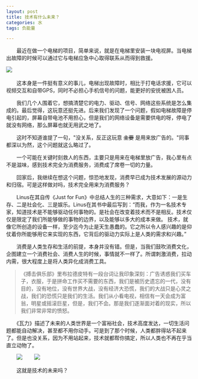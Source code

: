 ```yaml
---
layout: post
title: 技术有什么未来？
categories: 水
tags: 负能量

---
```


　　最近在做一个电梯的项目，简单来说，就是在电梯里安装一块电视屏。当电梯出故障的时候可以通过它与电梯应急中心取得联系从而得到救援。
  
![](http://shurriklab.qiniudn.com/ojz4ij71yj7wgubbwx9zmmvnxk.png)　

　　这本身是一件挺有意义的事儿，电梯出现故障时，相比于打电话求援，它可以视频交互和自带GPS，同时不必担心手机信号的问题，能更好的安抚被困人员。

　　我们几个人围着它，想搞清楚它的电力、驱动、信号、网络这些系统是怎么集成的。最后觉得，这玩意还挺先进。后来我们发现了一个问题，假如电梯故障是停电引起的，屏幕自带电池不用担心，但是我们的网络设备是需要供电的呀，停电了就没有网络，那么屏幕也就无用武之地了。

　　这时不知道谁提了一句，"没关系，反正这玩意 ~~主要~~ 是用来放广告的。"同事都深以为然，这个问题就这么略过了。

　　一个可能在关键时刻救人的东西，主要只是用来在电梯里放广告，我心里有点不是滋味，感到技术完全为消费服务，消费成了席卷一切的力量。

　　回家后，我继续在想这个问题，惊恐地发现，消费早已成为技术发展的源动力和归宿。可是这样做对吗，技术完全用来为消费服务？


　　Linus在其自传《Just for Fun》中总结人生的三种需求，大意如下：一是生存、二是社会化、三是娱乐。Linus在其书中最后写到：“而我，作为一名技术专家，知道技术是不能够驱动任何事物的。是社会在改变着技术而不是相反。技术仅仅是限定了我们所能够做的事物的边界，以及能够以多大的成本来做。 技术，就像它所创造的设备一样，至少迄今为止是天生愚蠢的。它之所以令人感兴趣的是仰仗着你所能够用它来实现的东西，它背后的驱动力实际上是人类的需求和兴趣。”


　　消费是人类生存和生活的前提，本身并没有错。但是，当我们鼓吹消费文化，企图建立一个消费社会、消费人生的时候，事情就不一样了。所谓刺激消费，拉动内需，很大程度上是将人类异化成消费工具。


>《搏击俱乐部》里布拉德皮特有一段台词让我印象深刻：广告诱惑我们买车子，衣服，于是拼命工作买不需要的东西，我们是被历史遗忘的一代，没有目的，没有地位，没有世界大战，没有经济大恐慌，我们的大战只是心灵之战，我们的恐慌只是我们的生活。我们从小看电视，相信有一天会成为富翁，明星或摇滚巨星，但是，我们不会。那是我们逐渐面对着的现实，所以我们非常非常的愤怒。

　　《瓦力》描述了未来的人类世界是一个富裕社会，技术高度发达，一切生活问题都能自动解决，甚至都不用你动手。可是到了那个时候，人类都胖得站不起来了。但是也没关系，因为不用站起来，技术就都帮你搞定，所以人类也不再在乎当直立动物了。
  
　　![](http://shurriklab.qiniudn.com/qjnhkh4fknnj07l5c033kfhbvg.png)
　　![](http://shurriklab.qiniudn.com/3rkmiykdmjk8oz7f5mhukh9eh4.png)
　　

　　这就是技术的未来吗？
